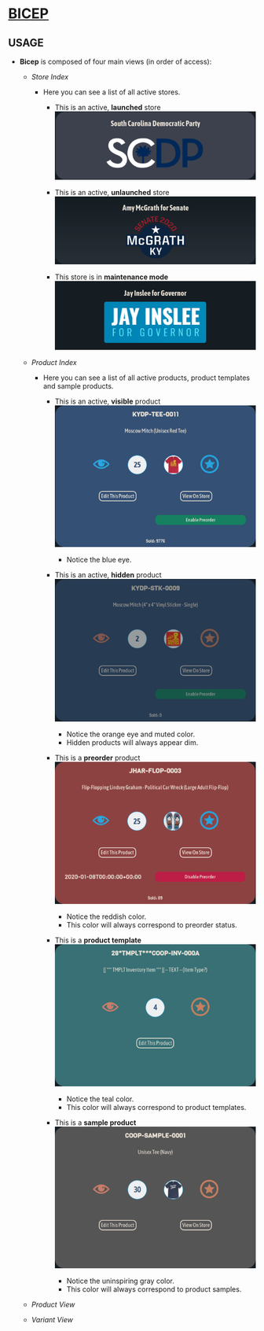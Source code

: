 # [BICEP](https://bicep.bumperapptive.com)

## USAGE
- **Bicep** is composed of four main views (in order of access):
    + *Store Index*
        - Here you can see a list of all active stores.

            + This is an active, **launched** store
            ![](images/bicep-usage0.png)

            + This is an active, **unlaunched** store
            ![](images/bicep-usage1.png)

            + This store is in **maintenance mode**
            ![](images/bicep-usage2.png)

    + *Product Index*
        - Here you can see a list of all active products, product templates and sample products.

            + This is an active, **visible** product
            ![](images/bicep-usage3.png)

                - Notice the blue eye.

            + This is an active, **hidden** product
            ![](images/bicep-usage4.png)

                - Notice the orange eye and muted color.
                - Hidden products will always appear dim.

            + This is a **preorder** product
            ![](images/bicep-usage5.png)

                - Notice the reddish color.
                - This color will always correspond to preorder status.

            + This is a **product template**
            ![](images/bicep-usage6.png)

                - Notice the teal color.
                - This color will always correspond to product templates.

            + This is a **sample product**
            ![](images/bicep-usage7.png)

                - Notice the uninspiring gray color.
                - This color will always correspond to product samples.

    + *Product View*
    + *Variant View*
